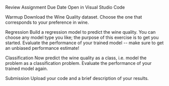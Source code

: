Review Assignment Due Date Open in Visual Studio Code

Warmup
Download the Wine Quality dataset. Choose the one that corresponds to your preference in wine.

Regression
Build a regression model to predict the wine quality. You can choose any model type you like; the purpose of this exercise is to get you started. Evaluate the performance of your trained model -- make sure to get an unbiased performance estimate!

Classification
Now predict the wine quality as a class, i.e. model the problem as a classification problem. Evaluate the performance of your trained model again.

Submission
Upload your code and a brief description of your results.
